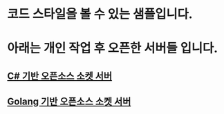 # 코드 스타일을 볼 수 있는 샘플입니다.

# 아래는 개인 작업 후 오픈한 서버들 입니다.

## [C# 기반 오픈소스 소켓 서버](https://github.com/fatherscott/GoodTiger)

## [Golang 기반 오픈소스 소켓 서버](https://github.com/fatherscott/huchat)
